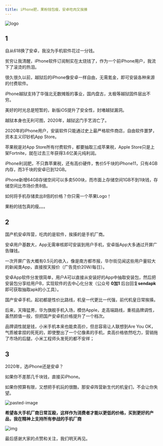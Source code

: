 ```yaml
---
title: iPhone肥，果粉钱包瘦，安卓吃肉又挨揍
---
```


![logo](https://www.v2fy.com/asset/0i/jikemiji/jikemiji-md/kr-000136.assets/logo.png)



## 1

自从618换了安卓，我没为手机软件花过一分钱。

贫穷让我清醒，iPhone软件订阅制实在太烧钱了，作为一个前iPhone用户，我流下了滚烫的热泪。

很久很久以前，越狱后的iPhone像安卓一样自由，无需氪金，即可安装各种来源的付费软件。

iPhone越狱支持了华强北无数摊贩的事业，国内盘古，太极等越狱固件层出不穷。

美好的时光总是短暂的，新版iOS提升了安全性，封堵越狱漏洞。

越狱本身也无利可图，2020年，越狱这门手艺消亡了。

2020年的iPhone用户，安装软件只能通过史上最严格软件商店，自由软件噩梦，资本主义印钞机App Store。

苹果税是对App Store所有付费软件，都要抽取三成苹果税，Apple Store只是上架Fortnite，就在过去三年获得3.6亿美元纯利润。

iPhone利润肥，不只靠苹果税，还有高价硬件，售价5千块的iPhone11，只有4GB内存，而3千块的安卓已到12GB。

iPhone新增64GB存储空间可以多卖500块，而市面上存储空间1GB不到1块钱，存储空间比市场价贵8倍。

如何将手机存储卖出8倍的价格？你只需一个苹果Logo！

果粉的钱包真的瘦。。。



## 2

国产机安卓阵营，吃肉的是软件，挨揍的是手机厂商。

安卓用户基数大，App无需审核即可安装到用户手机，安卓版App大多通过开屏广告赚钱。

一次开屏广告大概有0.5元的收入，像是南方都市报，华尔街见闻这些用户量较大的新闻类App，直接按天报价（广告竞价20W/每日）。

安卓App软件分发很简单，用户A可以直接从安装好的App中抽取安装包，然后把安装包分享给用户B，实现软件的去中心化分发（公众号 **0加1** 后台回复**sendapk** 即可获取抽取apk的小工具）。

国产安卓手机，起初都是性价比路线，机皇一代更比一代强，前代机皇日常挨揍。

后来，天降猛男，华为旗舰手机入场，模仿Apple，走高端路线，重视品牌调性，虽然颜值一般，但把国产安卓机价格提升了一个档次。

品牌调性就是钱，小米手机本来也能卖高价，但总容易让人联想到Are You OK， 气质被拿捏的死死的，即使整出了一个亿像素的手机，卖高价格依然吃力，营销拖了市场的后腿，小米工程师头发死的都不安祥；



## 3



2020年，选iPhone还是安卓？

如果你不差那几千块钱，直接买iPhone。

如果你预算有限，又想把手机玩的很酷，那安卓阵营新生代的机皇们，不会让你失望。

![pasted-image](https://www.v2fy.com/asset/0i/jikemiji/jikemiji-md/kr-000136.assets/pasted-image.png)

**希望各大手机厂商日常互殴，这样作为消费者才能以更低的价格，买到更好的产品，我在精神上支持所有参战的手机厂商**

![img](https://www.v2fy.com/asset/0i/jikemiji/jikemiji-md/kr-000136.assets/unnamed.jpg)

最后感谢大家的点赞和关注，我们明天再见。






